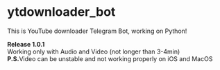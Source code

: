 # ytdownloader_bot
This is YouTube downloader Telegram Bot, working on Python!

<b>Release 1.0.1</b>
<br>
Working only with Audio and Video (not longer than 3-4min)
<br>
<b>P.S.</b>Video can be unstable and not working properly on iOS and MacOS
